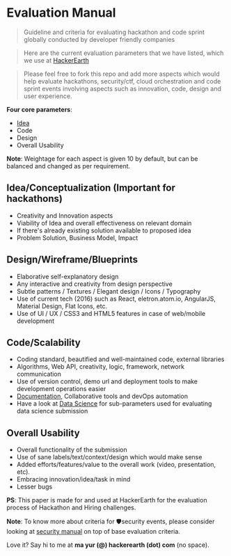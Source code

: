 # Evaluation Manual

> Guideline and criteria for evaluating hackathon and code sprint globally conducted by developer friendly companies 

> Here are the current evaluation parameters that we have listed, which we use at [HackerEarth](https://www.hackerearth.com/)

> Please feel free to fork this repo and add more aspects which would help evaluate hackathons, security/ctf, cloud orchestration  and code sprint events involving aspects such as innovation, code, design and user experience.

**Four core parameters**:

* [Idea](https://github.com/mayurah/Evaluation-Manual/blob/master/idea.md)
* Code
* Design
* Overall Usability

**Note**: Weightage for each aspect is given 10 by default, but can be balanced and changed as per requirement.

## Idea/Conceptualization (Important for hackathons)

- Creativity and Innovation aspects
- Viability of Idea and overall effectiveness on relevant domain
- If there's already existing solution available to proposed idea
- Problem Solution, Business Model, Impact

## Design/Wireframe/Blueprints

- Elaborative self-explanatory design
- Any interactive and creativity from design perspective
- Subtle patterns / Textures / Elegant design / Icons / Typography
- Use of current tech (2016) such as React, eletron.atom.io, AngularJS, Material Design, Flat Icons, etc.
- Use of UI / UX / CSS3 and HTML5 features in case of web/mobile development

## Code/Scalability

- Coding standard, beautified and well-maintained code, external libraries
- Algorithms, Web API, creativity, logic, framework, network communication
- Use of version control, demo url and deployment tools to make development operations easier
- [Documentation](https://github.com/mayurah/Evaluation-Manual/blob/master/sample-deployment-instructions.md), Collaborative tools and devOps automation
- Have a look at [Data Science](https://github.com/mayurah/Evaluation-Manual/blob/master/data-science.md) for sub-parameters used for evaluating data science submission

## Overall Usability

- Overall functionality of the submission
- Use of sane labels/text/context/design which would make sense
- Added efforts/features/value to the overall work (video, presentation, etc).
- Embracing innovation/idea/task in mind
- Lesser bugs


**PS**: This paper is made for and used at HackerEarth for the evaluation process of Hackathon and Hiring challenges. 

**Note**: To know more about criteria for 🛡security events, please consider looking at [security manual](https://github.com/mayurah/Evaluation-Manual/blob/master/security.md) on top of base evaluation criteria.

Love it? Say hi to me at **ma yur (@) hackerearth (dot) com** (no space).
